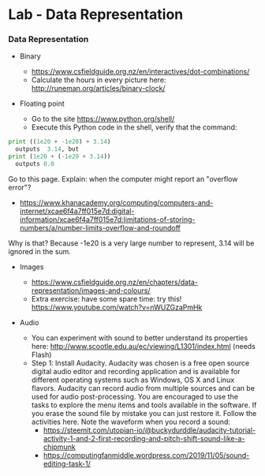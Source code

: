 # Lab - Data Representation

### Data Representation

* Binary
  - https://www.csfieldguide.org.nz/en/interactives/dot-combinations/
  - Calculate the hours in every picture here: http://runeman.org/articles/binary-clock/
  
* Floating point
  - Go to the site https://www.python.org/shell/
  - Execute this Python code in the shell, verify that the command:
    
```python    
print ((1e20 + -1e20) + 3.14)
  outputs  3.14, but
print (1e20 + (-1e20 + 3.14))
  outputs 0.0
```

  Go to this page. Explain: when the computer might report an "overflow error"?  
  - https://www.khanacademy.org/computing/computers-and-internet/xcae6f4a7ff015e7d:digital-information/xcae6f4a7ff015e7d:limitations-of-storing-numbers/a/number-limits-overflow-and-roundoff

  
Why is that? Because -1e20 is a very large number to represent, 3.14 will be ignored in the sum. 

* Images
  - https://www.csfieldguide.org.nz/en/chapters/data-representation/images-and-colours/
  - Extra exercise: have some spare time: try this! https://www.youtube.com/watch?v=nWUZGzaPmHk
  
* Audio 
  - You can experiment with sound to better understand its properties here: http://www.scootle.edu.au/ec/viewing/L1301/index.html (needs Flash)
  - Step 1: Install Audacity. Audacity was chosen is a free open source digital audio editor and recording application and is available for different operating systems such as Windows, OS X and Linux flavors. Audacity can record audio from multiple sources and can be used for audio post-processing.
You are encouraged to use the tasks to explore the menu items and tools available in the software. If you erase the sound file by mistake you can just restore it. 
Follow the activities here. Note the waveform when you record a sound:
    - https://steemit.com/utopian-io/@buckydurddle/audacity-tutorial-activity-1-and-2-first-recording-and-pitch-shift-sound-like-a-chipmunk
    - https://computingfanmiddle.wordpress.com/2019/11/05/sound-editing-task-1/

<!--      https://www.digitaltechnologieshub.edu.au/docs/default-source/Lesson-Ideas/everything-is-numbers/sampling_sound.pdf?sfvrsn=5
-->
